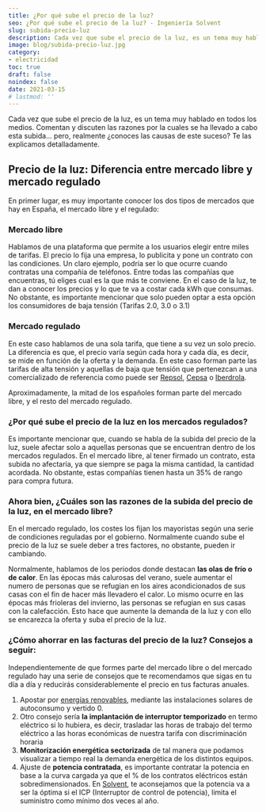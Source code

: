 ```yaml
---
title: ¿Por qué sube el precio de la luz?
seo: ¿Por qué sube el precio de la luz? - Ingeniería Solvent
slug: subida-precio-luz
description: Cada vez que sube el precio de la luz, es un tema muy hablado en todos los medios. Comentan y discuten las razones de esa subida en la factura
image: blog/subida-precio-luz.jpg
category:
- electricidad
toc: true
draft: false
noindex: false
date: 2021-03-15
# lastmod: ''
---
```

Cada vez que sube el precio de la luz, es un tema muy hablado en todos los medios. Comentan y discuten las razones por la cuales se ha llevado a cabo esta subida… pero, realmente ¿conoces las causas de este suceso? Te las explicamos detalladamente.

## Precio de la luz: Diferencia entre mercado libre y mercado regulado

En primer lugar, es muy importante conocer los dos tipos de mercados que hay en España, el mercado libre y el regulado:

### Mercado libre

Hablamos de una plataforma que permite a los usuarios elegir entre miles de tarifas. El precio lo fija una empresa, lo publicita y pone un contrato con las condiciones. Un claro ejemplo, podría ser lo que ocurre cuando contratas una compañía de teléfonos. Entre todas las compañías que encuentras, tú eliges cual es la que más te conviene. En el caso de la luz, te dan a conocer los precios y lo que te va a costar cada kWh que consumas. No obstante, es importante mencionar que solo pueden optar a esta opción los consumidores de baja tensión (Tarifas 2.0, 3.0 o 3.1)

### Mercado regulado

En este caso hablamos de una sola tarifa, que tiene a su vez un solo precio. La diferencia es que, el precio varía según cada hora y cada día, es decir, se mide en función de la oferta y la demanda. En este caso forman parte las tarifas de alta tensión y aquellas de baja que tensión que pertenezcan a una comercializado de referencia como puede ser [Repsol](https://www.repsol.com/es/index.cshtml), [Cepsa](https://www.cepsa.es/es/particular) o [Iberdrola](https://www.iberdrola.es/).

Aproximadamente, la mitad de los españoles forman parte del mercado libre, y el resto del mercado regulado.

### ¿Por qué sube el precio de la luz en los mercados regulados?

Es importante mencionar que, cuando se habla de la subida del precio de la luz, suele afectar solo a aquellas personas que se encuentran dentro de los mercados regulados. En el mercado libre, al tener firmado un contrato, esta subida no afectaría, ya que siempre se paga la misma cantidad, la cantidad acordada. No obstante, estas compañías tienen hasta un 35% de rango para compra futura.

### Ahora bien, ¿Cuáles son las razones  de la subida del precio de la luz, en el mercado libre?

En el mercado regulado, los costes los fijan los mayoristas según una serie de condiciones reguladas por el gobierno. Normalmente cuando sube el precio de la luz se suele deber a tres factores, no obstante, pueden ir cambiando.

Normalmente, hablamos de los periodos donde destacan **las olas de frío o de calor**. En las épocas más calurosas del verano, suele aumentar el numero de personas que se refugian en los aires acondicionados de sus casas con el fin de hacer más llevadero el calor. Lo mismo ocurre en las épocas más frioleras del invierno, las personas se refugian en sus casas con la calefacción. Esto hace que aumente la demanda de la luz y con ello se encarezca la oferta y suba el precio de la luz.

### ¿Cómo ahorrar en las facturas del precio de la luz? Consejos a seguir:

Independientemente de que formes parte del mercado libre o del mercado regulado hay una serie de consejos que te recomendamos que sigas en tu día a día y reducirás considerablemente el precio en tus facturas anuales.

1. Apostar por [energías renovables](/), mediante las instalaciones solares de autoconsumo y vertido 0.
2. Otro consejo sería **la implantación de interruptor temporizado** en termo eléctrico si lo hubiera, es decir, trasladar las horas de trabajo del termo eléctrico a las horas económicas de nuestra tarifa con discriminación horaria
3. **Monitorización energética sectorizada** de tal manera que podamos visualizar a tiempo real la demanda energética de los distintos equipos.
4. Ajuste de **potencia contratada**, es importante contratar la potencia en base a la curva cargada ya que el % de los contratos eléctricos están sobredimensionados. En [Solvent](/), te aconsejamos que la potencia va a ser la óptima si el ICP (Interruptor de control de potencia), limita el suministro como mínimo dos veces al año.
